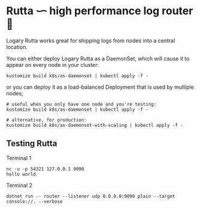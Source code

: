 # Rutta ᜑ high performance log router 🦋

Logary Rutta works great for shipping logs from nodes into a central location.

You can either deploy Logary Rutta as a DaemonSet, which will cause it to appear on every node in your
cluster:

    kustomize build k8s/as-daemonset | kubectl apply -f -

or you can deploy it as a load-balanced Deployment that is used by multiple nodes;

    # useful when you only have one node and you're testing:
    kustomize build k8s/as-daemonset | kubectl apply -f -

    # alternative, for production:
    kustomize build k8s/as-daemonset-with-scaling | kubectl apply -f -

## Testing Rutta

Terminal 1

    nc -u -p 54321 127.0.0.1 9090
    hello world

Terminal 2

    dotnet run -- router --listener udp 0.0.0.0:9090 plain --target console://. --verbose

 [helm-chart]: https://github.com/logary/logary/tree/master/src/services/rutta-helm-chart/README.md
 [stackdriver-docs]: https://github.com/logary/logary/blob/master/src/targets/Logary.Targets.Stackdriver/README.md
